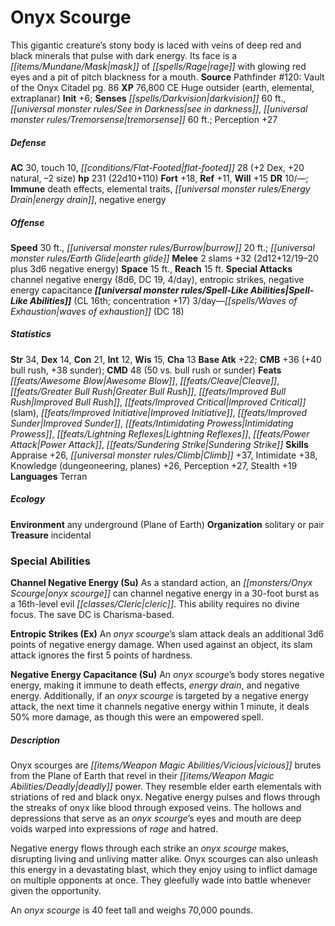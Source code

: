 ﻿---
cssclass: [monsters]
title1: Onyx Scourge
desc_short: This gigantic creature's stony body is laced with veins of deep red and
  black minerals that pulse with dark energy. Its face is a mask of rage with glowing
  red eyes and a pit of pitch blackness for a mouth.
title2: Onyx Scourge
CR: 16
sources:
- name: 'Pathfinder #120: Vault of the Onyx Citadel'
  page: 86
  link: http://paizo.com/products/btpy9npo
XP: 76800
alignment: CE
size: Huge
type: outsider
subtypes:
- earth
- elemental
- extraplanar
initiative:
  bonus: 6
senses:
  darkvision: 60
  see in darkness: true
  tremorsense: 60
AC:
  AC: 30
  touch: 10
  flat_footed: 28
  components:
    dex: 2
    natural: 20
    size: -2
HP:
  HP: 231
  long: 22d10+110
saves:
  fort: 18
  ref: 11
  will: 15
DR:
- amount: 10
  weakness: '-'
immunities:
- death effects
- elemental traits
- energy drain
- negative energy
speeds:
  base: 30
  other_semicolon: earth glide
  burrow: 20
attacks:
  melee:
  - - text: 2 slams +32 (2d12+12/19-20 plus 3d6 negative energy)
      entries:
      - - damage: 2d12+12
          crit_range: 19-20
        - damage: 3d6
          type: negative energy
      count: 2
      attack: slams
      bonus:
      - 32
  special:
  - channel negative energy (8d6, DC 19, 4/day)
  - entropic strikes
  - negative energy capacitance
space: 15
reach: 15
spell_like_abilities:
  entries:
  - name: waves of exhaustion
    source: default
    freq: 3/day
    DC: 18
  sources:
  - name: default
    CL: 16
    concentration: 17
ability_scores:
  STR: 34
  DEX: 14
  CON: 21
  INT: 12
  WIS: 15
  CHA: 13
BAB: 22
CMB: 36
CMB_other: +40 bull rush, +38 sunder
CMD: 48
CMD_other: 50 vs. bull rush or sunder
feats:
- name: Awesome Blow
- name: Cleave
- name: Greater Bull Rush
- name: Improved Bull Rush
- name: Improved Critical (slam)
- name: Improved Initiative
- name: Improved Sunder
- name: Intimidating Prowess
- name: Lightning Reflexes
- name: Power Attack
- name: Sundering Strike
skills:
  Appraise: 26
  Climb: 37
  Intimidate: 38
  Knowledge (dungeoneering): 26
  Knowledge (planes): 26
  Perception: 27
  Stealth: 19
languages:
- Terran
ecology:
  environment: any underground (Plane of Earth)
  organization: solitary or pair
  treasure_type: incidental
special_abilities:
  Channel Negative Energy (Su): As a standard action, an onyx scourge can channel
    negative energy in a 30-foot burst as a 16th-level evil cleric. This ability requires
    no divine focus. The save DC is Charisma-based.
  Entropic Strikes (Ex): An onyx scourge's slam attack deals an additional 3d6 points
    of negative energy damage. When used against an object, its slam attack ignores
    the first 5 points of hardness.
  Negative Energy Capacitance (Su): An onyx scourge's body stores negative energy,
    making it immune to death effects, energy drain, and negative energy. Additionally,
    if an onyx scourge is targeted by a negative energy attack, the next time it channels
    negative energy within 1 minute, it deals 50% more damage, as though this were
    an empowered spell.
desc_long: |-
  Onyx scourges are vicious brutes from the Plane of Earth that revel in their deadly power. They resemble elder earth elementals with striations of red and black onyx. Negative energy pulses and flows through the streaks of onyx like blood through exposed veins. The hollows and depressions that serve as an onyx scourge's eyes and mouth are deep voids warped into expressions of rage and hatred.

   Negative energy flows through each strike an onyx scourge makes, disrupting living and unliving matter alike. Onyx scourges can also unleash this energy in a devastating blast, which they enjoy using to inflict damage on multiple opponents at once. They gleefully wade into battle whenever given the opportunity.

   An onyx scourge is 40 feet tall and weighs 70,000 pounds.

---

# Onyx Scourge
This gigantic creature’s stony body is laced with veins of deep red and black minerals that pulse with dark energy. Its face is a _[[items/Mundane/Mask|mask]]_ of _[[spells/Rage|rage]]_ with glowing red eyes and a pit of pitch blackness for a mouth.
**Source** Pathfinder #120: Vault of the Onyx Citadel pg. 86
**XP** 76,800
CE Huge outsider (earth, elemental, extraplanar)
**Init** +6; **Senses** _[[spells/Darkvision|darkvision]]_ 60 ft., _[[universal monster rules/See in Darkness|see in darkness]]_, _[[universal monster rules/Tremorsense|tremorsense]]_ 60 ft.; Perception +27

##### Defense

**AC** 30, touch 10, _[[conditions/Flat-Footed|flat-footed]]_ 28 (+2 Dex, +20 natural, –2 size)
**hp** 231 (22d10+110)
**Fort** +18, **Ref** +11, **Will** +15
**DR** 10/—; **Immune** death effects, elemental traits, _[[universal monster rules/Energy Drain|energy drain]]_, negative energy

##### Offense
**Speed** 30 ft., _[[universal monster rules/Burrow|burrow]]_ 20 ft.; _[[universal monster rules/Earth Glide|earth glide]]_
**Melee** 2 slams +32 (2d12+12/19–20 plus 3d6 negative energy)
**Space** 15 ft., **Reach** 15 ft.
**Special Attacks** channel negative energy (8d6, DC 19, 4/day), entropic strikes, negative energy capacitance
**_[[universal monster rules/Spell-Like Abilities|Spell-Like Abilities]]_** (CL 16th; concentration +17)
3/day—_[[spells/Waves of Exhaustion|waves of exhaustion]]_ (DC 18)

##### Statistics
**Str** 34, **Dex** 14, **Con** 21, **Int** 12, **Wis** 15, **Cha** 13
**Base Atk** +22; **CMB** +36 (+40 bull rush, +38 sunder); **CMD** 48 (50 vs. bull rush or sunder)
**Feats** _[[feats/Awesome Blow|Awesome Blow]]_, _[[feats/Cleave|Cleave]]_, _[[feats/Greater Bull Rush|Greater Bull Rush]]_, _[[feats/Improved Bull Rush|Improved Bull Rush]]_, _[[feats/Improved Critical|Improved Critical]]_ (slam), _[[feats/Improved Initiative|Improved Initiative]]_, _[[feats/Improved Sunder|Improved Sunder]]_, _[[feats/Intimidating Prowess|Intimidating Prowess]]_, _[[feats/Lightning Reflexes|Lightning Reflexes]]_, _[[feats/Power Attack|Power Attack]]_, _[[feats/Sundering Strike|Sundering Strike]]_
**Skills** Appraise +26, _[[universal monster rules/Climb|Climb]]_ +37, Intimidate +38, Knowledge (dungeoneering, planes) +26, Perception +27, Stealth +19
**Languages** Terran

##### Ecology

**Environment** any underground (Plane of Earth)
**Organization** solitary or pair
**Treasure** incidental

### Special Abilities

**Channel Negative Energy (Su)** As a standard action, an _[[monsters/Onyx Scourge|onyx scourge]]_ can channel negative energy in a 30-foot burst as a 16th-level evil _[[classes/Cleric|cleric]]_. This ability requires no divine focus. The save DC is Charisma-based.

**Entropic Strikes (Ex)** An _onyx scourge_’s slam attack deals an additional 3d6 points of negative energy damage. When used against an object, its slam attack ignores the first 5 points of hardness.

**Negative Energy Capacitance (Su)** An _onyx scourge_’s body stores negative energy, making it immune to death effects, _energy drain_, and negative energy. Additionally, if an _onyx scourge_ is targeted by a negative energy attack, the next time it channels negative energy within 1 minute, it deals 50% more damage, as though this were an empowered spell.

##### Description

Onyx scourges are _[[items/Weapon Magic Abilities/Vicious|vicious]]_ brutes from the Plane of Earth that revel in their _[[items/Weapon Magic Abilities/Deadly|deadly]]_ power. They resemble elder earth elementals with striations of red and black onyx. Negative energy pulses and flows through the streaks of onyx like blood through exposed veins. The hollows and depressions that serve as an _onyx scourge_’s eyes and mouth are deep voids warped into expressions of _rage_ and hatred.

Negative energy flows through each strike an _onyx scourge_ makes, disrupting living and unliving matter alike. Onyx scourges can also unleash this energy in a devastating blast, which they enjoy using to inflict damage on multiple opponents at once. They gleefully wade into battle whenever given the opportunity.

An _onyx scourge_ is 40 feet tall and weighs 70,000 pounds.